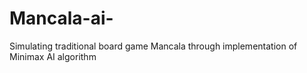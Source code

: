 # Mancala-ai-
Simulating traditional board game Mancala through implementation of Minimax AI algorithm 
